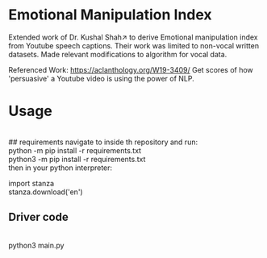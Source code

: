 # Emotional Manipulation Index
Extended work of Dr. Kushal Shah↗ to derive Emotional manipulation index from Youtube speech captions. Their work
was limited to non-vocal written datasets. Made relevant modifications to algorithm for vocal data.

Referenced Work: https://aclanthology.org/W19-3409/
Get scores of how 'persuasive' a Youtube video is using the power of NLP.
<br />
# Usage
<br />
## requirements
navigate to inside th repository and run:
<br />
python -m pip install -r requirements.txt
<br />
python3 -m pip install -r requirements.txt
<br />
then in your python interpreter:

import stanza
<br />
stanza.download('en')
## Driver code
<br />
python3 main.py






